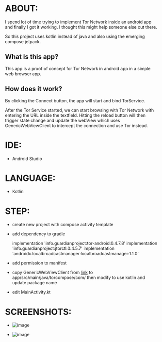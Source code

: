 # ABOUT:
I spend lot of time trying to implement Tor Network inside an android app and finally I got it working. I thought this might help someone else out there.

So this project uses kotlin instead of java and also using the emerging compose jetpack.

## What is this app?
This app is a proof of concept for Tor Network in android app in a simple web browser app.

## How does it work?
By clicking the Connect button, the app will start and bind TorService.

After the Tor Service started, we can start browsing with Tor Network with entering the URL inside the textfield. Hitting the reload button will then trigger state change and update the webView which uses GenericWebViewClient to intercept the connection and use Tor instead.

# IDE: 
- Android Studio

# LANGUAGE:
- Kotlin

# STEP:
- create new project with compose activity template

- add dependency to gradle

    implementation 'info.guardianproject:tor-android:0.4.7.8'
    implementation 'info.guardianproject:jtorctl:0.4.5.7'
    implementation 'androidx.localbroadcastmanager:localbroadcastmanager:1.1.0'

- add permission to manifest

    <uses-permission android:name="android.permission.INTERNET" />

- copy GenericWebViewClient from [link](https://github.com/guardianproject/tor-android/blob/74a98cc7bc0d12d6a38509020486df667c556e9f/sampletorapp/src/main/java/org/torproject/android/sample/GenericWebViewClient.java) to app/src/main/java/torcompose/com/ then modify to use kotlin and update package name

- edit MainActivity.kt

# SCREENSHOTS:
- ![image](https://user-images.githubusercontent.com/20583849/199776823-05769bce-1006-4c46-8b27-0b731c278e74.png)

- ![image](https://user-images.githubusercontent.com/20583849/199776636-cca1a5f0-c3aa-4043-90d4-1fd1e912747c.png)

